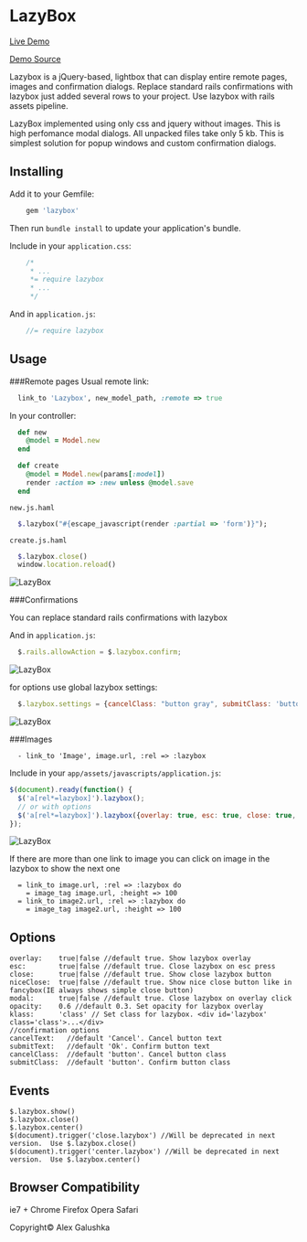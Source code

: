 LazyBox
=======

[Live Demo](http://lazybox.herokuapp.com/)

[Demo Source](https://github.com/alex-galushka/lazybox_demo)

Lazybox is a jQuery-based, lightbox that can display entire remote pages, images and confirmation dialogs.
Replace standard rails confirmations with lazybox just added several rows to your project. Use lazybox with rails assets pipeline.

LazyBox implemented using only css and jquery without images.
This is high perfomance modal dialogs. All unpacked files take only 5 kb.
This is simplest solution for popup windows and custom confirmation dialogs.

Installing
------------

Add it to your Gemfile:

```ruby
    gem 'lazybox'
```

Then run `bundle install` to update your application's bundle.

Include in your `application.css`:

```css
    /*
     * ...
     *= require lazybox
     * ...
     */
```

And in `application.js`:

```javascript
    //= require lazybox
```

Usage
-----

###Remote pages
Usual remote link:

```ruby
  link_to 'Lazybox', new_model_path, :remote => true
```

In your controller:

```ruby
  def new
    @model = Model.new
  end

  def create
    @model = Model.new(params[:model])
    render :action => :new unless @model.save
  end
```

`new.js.haml`

```ruby
  $.lazybox("#{escape_javascript(render :partial => 'form')}");
```

`create.js.haml`

```ruby
  $.lazybox.close()
  window.location.reload()
```
![LazyBox](http://i.imgur.com/FEYpJ.png)

###Confirmations

You can replace standard rails confirmations with lazybox

And in `application.js`:

```javascript
  $.rails.allowAction = $.lazybox.confirm;
```

![LazyBox](http://i.imgur.com/1OQdU.png)

for options use global lazybox settings:

```javascript
  $.lazybox.settings = {cancelClass: "button gray", submitClass: 'button gray', overlay: false}
```

![LazyBox](http://i.imgur.com/2gW9R.png)

###Images

```haml
  - link_to 'Image', image.url, :rel => :lazybox
```
Include in your `app/assets/javascripts/application.js`:

```javascript
$(document).ready(function() {
  $('a[rel*=lazybox]').lazybox();
  // or with options
  $('a[rel*=lazybox]').lazybox({overlay: true, esc: true, close: true, modal: true, klass: 'class'});
});
```

![LazyBox](http://i.imgur.com/r6pfy.png)

If there are more than one link to image you can click on image in the lazybox to show the next one

```haml
  = link_to image.url, :rel => :lazybox do
    = image_tag image.url, :height => 100
  = link_to image2.url, :rel => :lazybox do
    = image_tag image2.url, :height => 100
```

Options
-------

    overlay:    true|false //default true. Show lazybox overlay
    esc:        true|false //default true. Close lazybox on esc press
    close:      true|false //default true. Show close lazybox button
    niceClose:  true|false //default true. Show nice close button like in fancybox(IE always shows simple close button)
    modal:      true|false //default true. Close lazybox on overlay click
    opacity:    0.6 //default 0.3. Set opacity for lazybox overlay
    klass:      'class' // Set class for lazybox. <div id='lazybox' class='class'>...</div>
    //confirmation options
    cancelText:   //default 'Cancel'. Cancel button text
    submitText:   //default 'Ok'. Confirm button text
    cancelClass:  //default 'button'. Cancel button class
    submitClass:  //default 'button'. Confirm button class

Events
------

    $.lazybox.show()
    $.lazybox.close()
    $.lazybox.center()
    $(document).trigger('close.lazybox') //Will be deprecated in next version.  Use $.lazybox.close()
    $(document).trigger('center.lazybox') //Will be deprecated in next version.  Use $.lazybox.center()


Browser Compatibility
---------------------

ie7 +
Chrome
Firefox
Opera
Safari

Copyright© Alex Galushka
